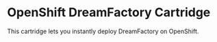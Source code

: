 # OpenShift DreamFactory Cartridge
This cartridge lets you instantly deploy DreamFactory on OpenShift.
